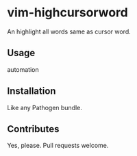 vim-highcursorword
================

An highlight all words same as cursor word.

## Usage
automation

## Installation
Like any Pathogen bundle.

## Contributes
Yes, please. Pull requests welcome.
